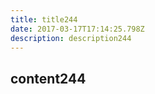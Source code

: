 ```yaml
---
title: title244
date: 2017-03-17T17:14:25.798Z
description: description244
---
```


## content244
  
